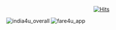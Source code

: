 <div align="center">

[![Hits](https://hits.seeyoufarm.com/api/count/incr/badge.svg?url=https%3A%2F%2Fgithub.com%2Fnicolenahyun%2FSection3-project&count_bg=%2354C3FF&title_bg=%23555555&icon=&icon_color=%23E7E7E7&title=hits&edge_flat=false)](https://hits.seeyoufarm.com)
  
</div>

![india4u_overall](https://user-images.githubusercontent.com/87054081/137173265-e5762a67-1807-4846-9929-6653a2c8fc84.gif)
![fare4u_app](https://user-images.githubusercontent.com/87054081/137173788-2bc9c0e3-59ea-4f32-b10f-3547c4b2a442.gif)
